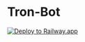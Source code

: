 # Tron-Bot
[![Deploy to Railway.app](https://railway.app/button.svg)](https://railway.app/new/template?template=https://github.com/monika359b/tetherminebot)
